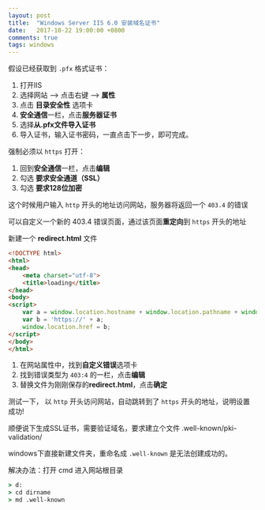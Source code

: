 ```yaml
---
layout: post
title:  "Windows Server IIS 6.0 安装域名证书"
date:   2017-10-22 19:00:00 +0800
comments: true
tags: windows
---
```


假设已经获取到 `.pfx` 格式证书：

1. 打开IIS
2. 选择网站 --> 点击右键 --> **属性**
3. 点击 **目录安全性** 选项卡
4. **安全通信**一栏，点击**服务器证书**
5. 选择**从.pfx文件导入证书**
6. 导入证书，输入证书密码，一直点击下一步，即可完成。

强制必须以 `https` 打开：

1. 回到**安全通信**一栏，点击**编辑**
2. 勾选 **要求安全通道（SSL）**
3. 勾选 **要求128位加密**

这个时候用户输入 `http` 开头的地址访问网站，服务器将返回一个 `403.4` 的错误

可以自定义一个新的 403.4 错误页面，通过该页面**重定向**到 `https` 开头的地址

新建一个 **redirect.html** 文件

```html
<!DOCTYPE html>
<html>
<head>
	<meta charset="utf-8">
	<title>loading</title>
</head>
<body>
<script>
	var a = window.location.hostname + window.location.pathname + window.location.search;
	var b = 'https://' + a;
	window.location.href = b;
</script>
</body>
</html>
```

1. 在网站属性中，找到**自定义错误**选项卡
2. 找到错误类型为 `403:4` 的一栏，点击**编辑**
3. 替换文件为刚刚保存的**redirect.html**，点击**确定**

测试一下， 以 `http` 开头访问网站，自动跳转到了 `https` 开头的地址，说明设置成功!

顺便说下生成SSL证书，需要验证域名，要求建立个文件 .well-known/pki-validation/

windows下直接新建文件夹，重命名成 `.well-known` 是无法创建成功的。

解决办法：打开 cmd 进入网站根目录

```cmd
> d:
> cd dirname
> md .well-known
```
